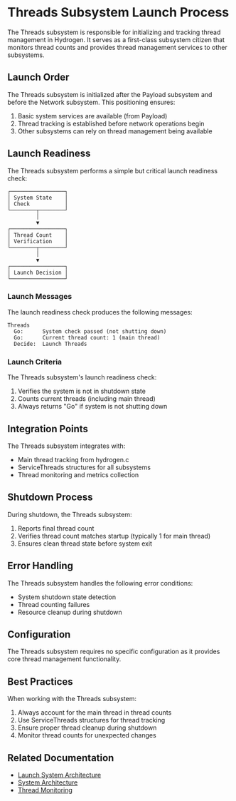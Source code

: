 # Threads Subsystem Launch Process

The Threads subsystem is responsible for initializing and tracking thread management in Hydrogen. It serves as a first-class subsystem citizen that monitors thread counts and provides thread management services to other subsystems.

## Launch Order

The Threads subsystem is initialized after the Payload subsystem and before the Network subsystem. This positioning ensures:
1. Basic system services are available (from Payload)
2. Thread tracking is established before network operations begin
3. Other subsystems can rely on thread management being available

## Launch Readiness

The Threads subsystem performs a simple but critical launch readiness check:

```diagram
┌─────────────────┐
│ System State    │
│ Check           │
└────────┬────────┘
         │
         ▼
┌─────────────────┐
│ Thread Count    │
│ Verification    │
└────────┬────────┘
         │
         ▼
┌─────────────────┐
│ Launch Decision │
└─────────────────┘
```

### Launch Messages

The launch readiness check produces the following messages:

```
Threads
  Go:      System check passed (not shutting down)
  Go:      Current thread count: 1 (main thread)
  Decide:  Launch Threads
```

### Launch Criteria

The Threads subsystem's launch readiness check:
1. Verifies the system is not in shutdown state
2. Counts current threads (including main thread)
3. Always returns "Go" if system is not shutting down

## Integration Points

The Threads subsystem integrates with:
- Main thread tracking from hydrogen.c
- ServiceThreads structures for all subsystems
- Thread monitoring and metrics collection

## Shutdown Process

During shutdown, the Threads subsystem:
1. Reports final thread count
2. Verifies thread count matches startup (typically 1 for main thread)
3. Ensures clean thread state before system exit

## Error Handling

The Threads subsystem handles the following error conditions:
- System shutdown state detection
- Thread counting failures
- Resource cleanup during shutdown

## Configuration

The Threads subsystem requires no specific configuration as it provides core thread management functionality.

## Best Practices

When working with the Threads subsystem:
1. Always account for the main thread in thread counts
2. Use ServiceThreads structures for thread tracking
3. Ensure proper thread cleanup during shutdown
4. Monitor thread counts for unexpected changes

## Related Documentation

- [Launch System Architecture](../launch_system_architecture.md)
- [System Architecture](../system_architecture.md)
- [Thread Monitoring](../thread_monitoring.md)